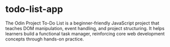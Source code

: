 # todo-list-app
The Odin Project To-Do List is a beginner-friendly JavaScript project that teaches DOM manipulation, event handling, and project structuring. It helps learners build a functional task manager, reinforcing core web development concepts through hands-on practice.
